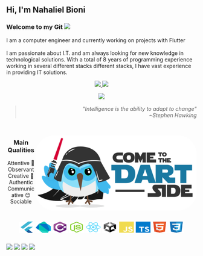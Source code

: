## Hi, I'm Nahaliel Bioni
### Welcome to my Git <img src="https://camo.githubusercontent.com/e8e7b06ecf583bc040eb60e44eb5b8e0ecc5421320a92929ce21522dbc34c891/68747470733a2f2f6d656469612e67697068792e636f6d2f6d656469612f6876524a434c467a6361737252346961377a2f67697068792e676966" width="25px" data-canonical-src="https://media.giphy.com/media/hvRJCLFzcasrR4ia7z/giphy.gif" style="max-width: 100%;">

<p>
I am a computer engineer and currently working on projects with Flutter</br></br>
I am passionate about I.T. and am always looking for new knowledge in technological solutions.
With a total of 8 years of programming experience working in several different stacks
different stacks, I have vast experience in providing IT solutions.</br>
</p>
<div align="center">
  <a href="https://github.com/Nbioni">
    <img height="180em" src="https://github-readme-stats.vercel.app/api?username=Nbioni&show_icons=true&theme=tokyonight&include_all_commits=true&count_private=true"/>
    <img height="180em" src="https://github-readme-stats.vercel.app/api/top-langs/?username=Nbioni&layout=compact&langs_count=7&theme=tokyonight "/>
  </a>
  
![](https://komarev.com/ghpvc/?username=Nbioni&color=0075c9)
  
</div>


<div align="right">
  
> _"Intelligence is the ability to adapt to change" <br> ~Stephen Hawking_ 
  
</div>
<br>

  [<img align="right" alt="Naha-pic" height="200" style="border-radius:50px;" src="https://raw.githubusercontent.com/kevmoo/dart_side/master/Dash%20Dart%20PNG%20%20-%20white.png" />](https://github.com/kevmoo/dart_side)
  <div align="center">
  
### Main Qualities
Attentive 🧐 Observant<br>
Creative 🎨 Authentic<br>
Communicative 😊 Sociable<br>
</div>
<br>
<div align="center" style="display: inline_block">
  
  [<img align="center" alt="Naha-Flutter" height="30" width="40" src="https://raw.githubusercontent.com/devicons/devicon/master/icons/flutter/flutter-original.svg" />](https://flutter.dev/)
  [<img align="center" alt="Naha-Dart" height="30" width="40" src="https://raw.githubusercontent.com/devicons/devicon/master/icons/dart/dart-original.svg" />](https://dart.dev/)
  [<img align="center" alt="Naha-Csharp" height="30" width="40" src="https://raw.githubusercontent.com/devicons/devicon/master/icons/csharp/csharp-original.svg">](https://docs.microsoft.com/pt-br/dotnet/csharp/)
  [<img align="center" alt="Naha-NodeJS" height="30" width="40" src="https://raw.githubusercontent.com/devicons/devicon/master/icons/nodejs/nodejs-original.svg">](https://nodejs.org/en/about/)
  [<img align="center" alt="Naha-React" height="30" width="40" src="https://raw.githubusercontent.com/devicons/devicon/master/icons/react/react-original.svg">](https://reactjs.org/)
  [<img align="center" alt="Naha-Unity" height="30" width="40" src="https://raw.githubusercontent.com/devicons/devicon/master/icons/unity/unity-original.svg">](https://unity.com/)
  [<img align="center" alt="Naha-Js" height="30" width="40" src="https://raw.githubusercontent.com/devicons/devicon/master/icons/javascript/javascript-plain.svg">](https://developer.mozilla.org/pt-BR/docs/Web/JavaScript)
  [<img align="center" alt="Naha-Ts" height="30" width="40" src="https://raw.githubusercontent.com/devicons/devicon/master/icons/typescript/typescript-plain.svg">](https://www.typescriptlang.org/docs/)
  [<img align="center" alt="Naha-HTML" height="30" width="40" src="https://raw.githubusercontent.com/devicons/devicon/master/icons/html5/html5-original.svg">](https://developer.mozilla.org/en-US/docs/Glossary/HTML5)
  [<img align="center" alt="Naha-CSS" height="30" width="40" src="https://raw.githubusercontent.com/devicons/devicon/master/icons/css3/css3-original.svg">](https://developer.mozilla.org/pt-BR/docs/Web/CSS)
</div>
  
  ##
 
<div> 
  <a href="https://instagram.com/nahalielbioni" target="_blank"><img src="https://img.shields.io/badge/-Instagram-%23E4405F?style=for-the-badge&logo=instagram&logoColor=white" target="_blank"></a>
 <a href="http://discordapp.com/users/283632451379527691" target="_blank"><img src="https://img.shields.io/badge/Discord-7289DA?style=for-the-badge&logo=discord&logoColor=white" target="_blank"></a> 
  <a href = "mailto:nbioni.developer@gmail.com"><img src="https://img.shields.io/badge/-Gmail-%23333?style=for-the-badge&logo=gmail&logoColor=white" target="_blank"></a>
  <a href="https://www.linkedin.com/in/nahaliel-bioni" target="_blank"><img src="https://img.shields.io/badge/-LinkedIn-%230077B5?style=for-the-badge&logo=linkedin&logoColor=white" target="_blank"></a> 
</div>
